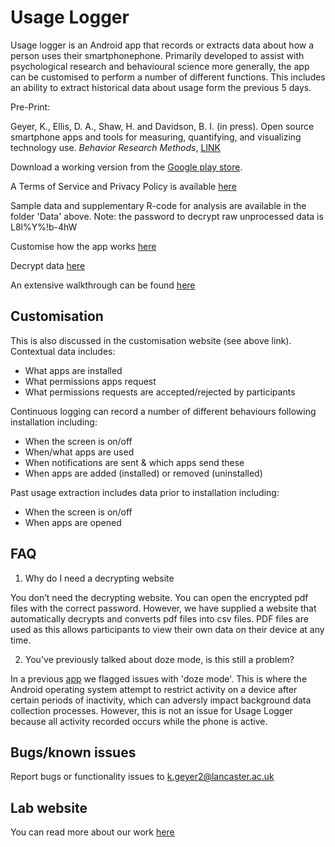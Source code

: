 # Usage Logger

Usage logger is an Android app that records or extracts data about how a person uses their smartphonephone. Primarily developed to assist with psychological research and behavioural science more generally, the app can be customised to perform a number of different functions. This includes an ability to extract historical data about usage form the previous 5 days. 

Pre-Print:

Geyer, K., Ellis, D. A., Shaw, H. and Davidson, B. I. (in press). Open source smartphone apps and tools for measuring, quantifying, and visualizing technology use. _Behavior Research Methods_, [LINK](https://psyarxiv.com/eqhfa)

Download a working version from the [Google play store](https://play.google.com/store/apps/details?id=geyerk.sensorlab.suselogger). 

A Terms of Service and Privacy Policy is available [here](https://psychsensorlab.com/privacy-agreement-for-apps/)

Sample data and supplementary R-code for analysis are available in the folder 'Data' above. Note: the password to decrypt raw unprocessed data is L8l%Y%!b-4hW

Customise how the app works [here](https://usage-logger-custom.netlify.com/ )

Decrypt data [here](https://usage-logger-decrypt.netlify.com/ )

An extensive walkthrough can be found [here](https://u-log-walk.netlify.app/)

## Customisation

This is also discussed in the customisation website (see above link). Contextual data includes: 

* What apps are installed
* What permissions apps request
* What permissions requests are accepted/rejected by participants

Continuous logging can record a number of different behaviours following installation including: 

* When the screen is on/off
* When/what apps are used
* When notifications are sent & which apps send these
* When apps are added (installed) or removed (uninstalled)

Past usage extraction includes data prior to installation including:

* When the screen is on/off
* When apps are opened

## FAQ

1. Why do I need a decrypting website

You don’t need the decrypting website. You can open the encrypted pdf files with the correct password. However, we have supplied a website that automatically decrypts and converts pdf files into csv files. PDF files are used as this allows participants to view their own data on their device at any time. 

2. You've previously talked about doze mode, is this still a problem?

In a previous [app](https://github.com/kris-geyer/pegLog) we flagged issues with 'doze mode'. This is where the Android operating system attempt to restrict activity on a device after certain periods of inactivity, which can adversly impact background data collection processes. However, this is not an issue for Usage Logger because all activity recorded occurs while the phone is active. 

## Bugs/known issues

Report bugs or functionality issues to k.geyer2@lancaster.ac.uk

## Lab website

You can read more about our work [here](www.psychsensorlab.com)
